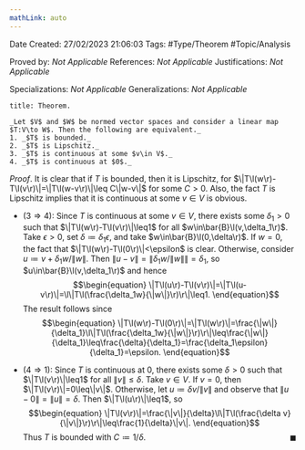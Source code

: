 ```yaml
---
mathLink: auto
---
```


<div class="topSpace"></div>

Date Created: 27/02/2023 21:06:03
Tags: #Type/Theorem #Topic/Analysis

Proved by: _Not Applicable_
References: _Not Applicable_
Justifications: _Not Applicable_

Specializations: _Not Applicable_
Generalizations: _Not Applicable_

``` ad-Theorem
title: Theorem.

_Let $V$ and $W$ be normed vector spaces and consider a linear map $T:V\to W$. Then the following are equivalent._
1. _$T$ is bounded._
2. _$T$ is Lipschitz._
3. _$T$ is continuous at some $v\in V$._
4. _$T$ is continuous at $0$._

```

_Proof_. It is clear that if $T$ is bounded, then it is Lipschitz, for $\|T\l(w\r)-T\l(v\r)\|=\|T\l(w-v\r)\|\leq C\|w-v\|$ for some $C>0$. Also, the fact $T$ is Lipschitz implies that it is continuous at some $v\in V$ is obvious.
* ($3\Rightarrow4$): Since $T$ is continuous at some $v\in V$, there exists some $\delta_1>0$ such that $\|T\l(w\r)-T\l(v\r)\|\leq1$ for all $w\in\bar{B}\l(v,\delta_1\r)$. Take $\epsilon>0$, set $\delta\coloneqq\delta_1\epsilon$, and take $w\in\bar{B}\l(0,\delta\r)$. If $w=0$, the fact that $\|T\l(w\r)-T\l(0\r)\|<\epsilon$ is clear. Otherwise, consider $u\coloneqq v+\delta_1w/\|w\|$. Then $\|u-v\|=\|\delta_1w/\|w\|\|=\delta_1$, so $u\in\bar{B}\l(v,\delta_1\r)$ and hence
    $$\begin{equation}
        \|T\l(u\r)-T\l(v\r)\|=\|T\l(u-v\r)\|=\l\|T\l(\frac{\delta_1w}{\|w\|}\r)\r\|\leq1.
    \end{equation}$$
    The result follows since
    $$\begin{equation}
        \|T\l(w\r)-T\l(0\r)\|=\|T\l(w\r)\|=\frac{\|w\|}{\delta_1}\l\|T\l(\frac{\delta_1w}{\|w\|}\r)\r\|\leq\frac{\|w\|}{\delta_1}\leq\frac{\delta}{\delta_1}=\frac{\delta_1\epsilon}{\delta_1}=\epsilon.
    \end{equation}$$

* ($4\Rightarrow1$): Since $T$ is continuous at $0$, there exists some $\delta>0$ such that $\|T\l(v\r)\|\leq1$ for all $\|v\|\leq\delta$. Take $v\in V$. If $v=0$, then $\|T\l(v\r)\|=0\leq\|v\|$. Otherwise, let $u\coloneqq \delta v/\|v\|$ and observe that $\|u-0\|=\|u\|=\delta$. Then $\|T\l(u\r)\|\leq1$, so
    $$\begin{equation}
        \|T\l(v\r)\|=\frac{\|v\|}{\delta}\l\|T\l(\frac{\delta v}{\|v\|}\r)\r\|\leq\frac{1}{\delta}\|v\|.
    \end{equation}$$
    Thus $T$ is bounded with $C\coloneqq1/\delta$.<span style="float:right;">$\blacksquare$</span>

